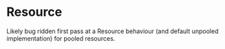 # Resource

Likely bug ridden first pass at a Resource behaviour (and default
unpooled implementation) for pooled resources.
